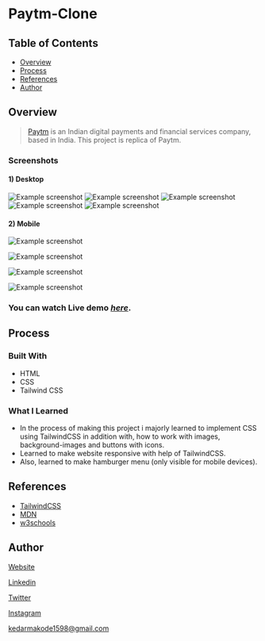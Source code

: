 # Paytm-Clone

## Table of Contents
* [Overview](#overview)
* [Process](#process)
* [References](#references)
* [Author](#author)

## Overview
> [Paytm](https://paytm.com/) is an Indian digital payments and financial services company, based in India. This project is replica of Paytm.

### Screenshots
#### 1) Desktop
![Example screenshot](./images/desktop-1.png)
![Example screenshot](./images/desktop-2.png)
![Example screenshot](./images/desktop-3.png)
![Example screenshot](./images/desktop-4.png)
![Example screenshot](./images/desktop-5.png)

#### 2) Mobile  

![Example screenshot](./images/mobile-1.png)

![Example screenshot](./images/mobile-2.png)

![Example screenshot](./images/mobile-3.png)

![Example screenshot](./images/mobile-4.png)


### You can watch Live demo [_here_](https://paytm-clone-mu.vercel.app/).


## Process

### Built With
- HTML
- CSS
- Tailwind CSS

### What I Learned
- In the process of making this project i majorly learned to implement CSS using TailwindCSS in addition with, how to work with images, background-images and buttons with icons.  
- Learned to make website responsive with help of TailwindCSS. 
- Also, learned to make hamburger menu (only visible for mobile devices).

## References
- [TailwindCSS](https://tailwindcss.com/)
- [MDN](https://developer.mozilla.org/en-US/)
- [w3schools](https://www.w3schools.com/)

## Author

[Website](https://kedarmakode.com/)

[Linkedin](https://www.linkedin.com/in/kedar-makode-9833321ab)

[Twitter](https://twitter.com/Kedar__98)

[Instagram]()

kedarmakode1598@gmail.com



